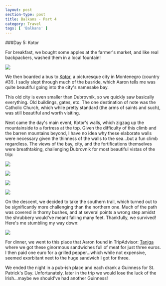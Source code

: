 ```yaml
---
layout: post
section-type: post
title: Balkans - Part 4
category: Travel
tags: [ 'Balkans' ]
---
```

###Day 5: Kotor

For breakfast, we bought some apples at the farmer's market, and like real backpackers,
washed them in a local fountain!

![](https://dl.dropboxusercontent.com/s/rdh5nqtmk2mrpjd/Dubrovnik%20Apple%20Wash.JPG?dl=0)

We then boarded a bus to
[Kotor](https://en.wikipedia.org/wiki/Kotor), a picturesque city in Montenegro (country #3!).
I sadly slept through
much of the busride, which Aaron tells me was quite beautiful going into the city's namesake bay.

This old city is even smaller than Dubrovnik, so we quickly saw basically everything. Old buildings,
gates, etc. The one
destination of note was the Catholic Church, which while pretty standard (the arms of saints and such),
was still beautiful and worth visiting.

Next came the day's main event, Kotor's walls, which zigzag up the mountainside to a fortress at the
top. Given the difficulty of this climb and the barren mountains beyond, I have no idea why these
elaborate walls were necessary given the thinness of the walls to the sea...but a fun climb regardless.
The views of the bay, city, and the fortifications themselves were breathtaking, challenging Dubrovnik
for most beautiful vistas of the trip:

![](https://dl.dropboxusercontent.com/s/5rq4fk69djadch8/P3170055.JPG?dl=0)

![](https://dl.dropboxusercontent.com/s/gj1ftiuirs32xhn/P3170054.JPG?dl=0)

![](https://dl.dropboxusercontent.com/s/ikg77034mhenclc/P3170032.JPG?dl=0)

![](https://dl.dropboxusercontent.com/s/l3nobrs3b8n95m4/IMG_5310.JPG?dl=0)

On the descent, we decided to take the southern trail, which turned out to be significantly
more challenging than the northern one. Much of the path was covered in thorny bushes, and at several
points a wrong step amidst the shrubbery would've meant falling many feet. Thankfully, we survived!
Here's me stumbling my way down:

![](https://dl.dropboxusercontent.com/s/yxdf90pkpxlk7co/IMG_5328.JPG?dl=0)

For dinner, we went to this place that Aaron found in TripAdvisor:
[Tanjga](http://www.tripadvisor.com/Restaurant_Review-g295381-d6848872-Reviews-Tanjga-Kotor_Kotor_Municipality.html) where
we got these ginormous
sandwiches full of meat for just three euros. I then paid one euro for a grilled pepper...which while
not expensive, seemed exorbitant next to the huge sandwich I got for three.

We ended the night in a pub-ish place and each drank a Guinness for St. Patrick's Day. Unfortunately,
later in the trip we would lose the luck of the Irish...maybe we should've had another Guinness!